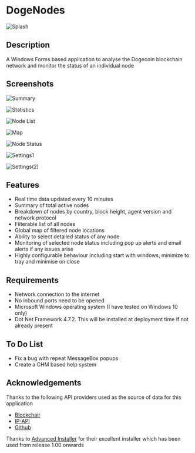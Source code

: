 # DogeNodes

![Splash](https://user-images.githubusercontent.com/124823644/217800333-62e54878-27ab-474c-abf4-fa7cf2817073.png)

## Description

A Windows Forms based application to analyse the Dogecoin blockchain network and monitor the status of an individual node

## Screenshots

![Summary](https://user-images.githubusercontent.com/124823644/219970025-11153c4c-80f3-4d0a-8a4e-5c70c40fe2d2.png)

![Statistics](https://user-images.githubusercontent.com/124823644/217803935-ae6e0c80-a2a9-4f69-9b18-4dcaa5370bc5.png)

![Node List](https://user-images.githubusercontent.com/124823644/219970068-011d7345-b951-41e0-852a-51b71b430d50.png)

![Map](https://user-images.githubusercontent.com/124823644/218485680-53e77553-182c-49c7-b0fd-ef7ff99e0930.png)

![Node Status](https://user-images.githubusercontent.com/124823644/219970050-cf031a85-907b-49be-9cee-625442bed405.png)

![Settings1](https://user-images.githubusercontent.com/124823644/218485707-321c093f-8d77-40de-8032-52ef329a4bef.png)

![Settings(2)](https://user-images.githubusercontent.com/124823644/219656768-f9cfc6b8-7a63-4298-8164-56ac1cfce8e2.png)

## Features

 - Real time data updated every 10 minutes
 - Summary of total active nodes
 - Breakdown of nodes by country, block height, agent version and network protocol
 - Filterable list of all nodes
 - Global map of filtered node locations
 - Ability to select detailed status of any node 
 - Monitoring of selected node status including pop up alerts and email alerts if any issues arise
 - Highly configurable behaviour including start with windows, minimize to tray and minimise on close
 
## Requirements

 - Network connection to the internet
 - No inbound ports need to be opened
 - Microsoft Windows operating system (I have tested on Windows 10 only)
 - Dot Net Framework 4.7.2. This will be installed at deployment time if not already present
 
## To Do List

- Fix a bug with repeat MessageBox popups
- Create a CHM based help system
 
## Acknowledgements

Thanks to the following API providers used as the source of data for this application

- [Blockchair](https://blockchair.com/)
- [IP-API](https://ip-api.com/)
- [Github](https://github.com/)

Thanks to [Advanced Installer](https://www.advancedinstaller.com/) for their excellent installer which has been used from release 1.00 onwards
